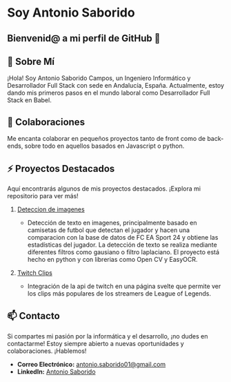 

<!--
**Antoniiosc7/Antoniiosc7** is a ✨ _special_ ✨ repository because its `README.md` (this file) appears on your GitHub profile.

Here are some ideas to get you started:

- 🔭 I’m currently working on ...
- 🌱 I’m currently learning ...
- 👯 I’m looking to collaborate on ...
- 🤔 I’m looking for help with ...
- 💬 Ask me about ...
- 📫 How to reach me: ...
- 😄 Pronouns: ...
- ⚡ Fun fact: ...
-->
# Soy Antonio Saborido
## Bienvenid@ a mi perfil de GitHub 👋


## 💬 Sobre Mí
¡Hola! Soy Antonio Saborido Campos, un Ingeniero Informático y Desarrollador Full Stack con sede en Andalucía, España. Actualmente, estoy dando mis primeros pasos en el mundo laboral como Desarrollador Full Stack en Babel.

## 👯 Colaboraciones
Me encanta colaborar en pequeños proyectos tanto de front como de back-ends, sobre todo en aquellos basados en Javascript o python.

## ⚡ Proyectos Destacados
Aquí encontrarás algunos de mis proyectos destacados. ¡Explora mi repositorio para ver más!

1. [Deteccion de imagenes](enlace-al-proyecto-1)
   - Detección de texto en imagenes, principalmente basado en camisetas de futbol que detectan el jugador y hacen una comparacion con la base de datos de FC EA Sport 24 y obtiene las estadísticas del jugador. La detección de texto se realiza mediante diferentes filtros como gausiano o filtro laplaciano. El proyecto está hecho en python y con librerias como Open CV y EasyOCR.

2. [Twitch Clips](https://github.com/Antoniiosc7/TwitchClips)
   - Integración de la api de twitch en una página svelte que permite ver los clips más populares de los streamers de League of Legends.

## 📫 Contacto
Si compartes mi pasión por la informática y el desarrollo, ¡no dudes en contactarme! Estoy siempre abierto a nuevas oportunidades y colaboraciones. ¡Hablemos!
- **Correo Electrónico:** [antonio.saborido01@gmail.com](mailto:antonio.saborido01@gmail.com)
- **LinkedIn:** [Antonio Saborido](https://www.linkedin.com/in/antonio-saborido/)

